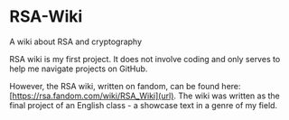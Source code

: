 # RSA-Wiki
A wiki about RSA and cryptography

RSA wiki is my first project. It does not involve coding and only serves to help me navigate projects on GitHub.

However, the RSA wiki, written on fandom, can be found here: [https://rsa.fandom.com/wiki/RSA_Wiki](url). The wiki was written as the final project of an English class - a showcase text in a genre of my field.
